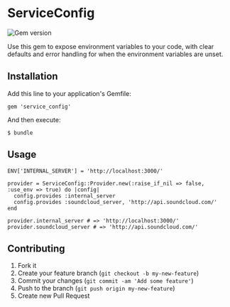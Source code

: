 # ServiceConfig
![Gem version](https://badge.fury.io/rb/service_config.png)

Use this gem to expose environment variables to your code, with clear
defaults and error handling for when the environment variables are
unset.

## Installation

Add this line to your application's Gemfile:

    gem 'service_config'

And then execute:

    $ bundle

## Usage

    ENV['INTERNAL_SERVER'] = 'http://localhost:3000/'

    provider = ServiceConfig::Provider.new(:raise_if_nil => false, :use_env => true) do |config|
      config.provides :internal_server
      config.provides :soundcloud_server, 'http://api.soundcloud.com/'
    end

    provider.internal_server # => 'http://localhost:3000/'
    provider.soundcloud_server # => 'http://api.soundcloud.com/'

## Contributing

1. Fork it
2. Create your feature branch (`git checkout -b my-new-feature`)
3. Commit your changes (`git commit -am 'Add some feature'`)
4. Push to the branch (`git push origin my-new-feature`)
5. Create new Pull Request
